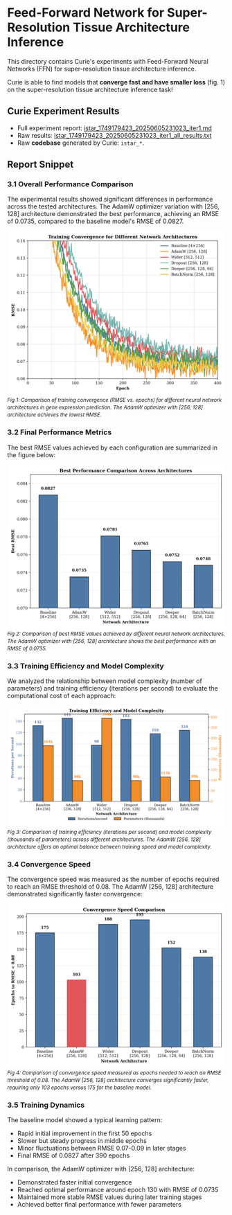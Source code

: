 # Feed-Forward Network for Super-Resolution Tissue Architecture Inference

This directory contains Curie's experiments with Feed-Forward Neural Networks (FFN) for super-resolution tissue architecture inference.
 
 Curie is able to find models that **converge fast and have smaller loss** (fig. 1) on the  super-resolution tissue architecture inference task!

## Curie Experiment Results
- Full experiment report: [istar_1749179423_20250605231023_iter1.md](./istar_1749179423_20250605231023_iter1.md)
- Raw results: [istar_1749179423_20250605231023_iter1_all_results.txt](./istar_1749179423_20250605231023_iter1_all_results.txt)
- Raw **codebase** generated by Curie: `istar_*`.




## Report Snippet

### 3.1 Overall Performance Comparison

The experimental results showed significant differences in performance across the tested architectures. The AdamW optimizer variation with [256, 128] architecture demonstrated the best performance, achieving an RMSE of 0.0735, compared to the baseline model's RMSE of 0.0827.

![convergence_curves](convergence_comparison.png)
*<small>Fig 1: Comparison of training convergence (RMSE vs. epochs) for different neural network architectures in gene expression prediction. The AdamW optimizer with [256, 128] architecture achieves the lowest RMSE.</small>*

### 3.2 Final Performance Metrics

The best RMSE values achieved by each configuration are summarized in the figure below:

![best_rmse](best_rmse_comparison.png)
*<small>Fig 2: Comparison of best RMSE values achieved by different neural network architectures. The AdamW optimizer with [256, 128] architecture shows the best performance with an RMSE of 0.0735.</small>*

### 3.3 Training Efficiency and Model Complexity

We analyzed the relationship between model complexity (number of parameters) and training efficiency (iterations per second) to evaluate the computational cost of each approach:

![training_efficiency](training_efficiency_comparison.png)
*<small>Fig 3: Comparison of training efficiency (iterations per second) and model complexity (thousands of parameters) across different architectures. The AdamW [256, 128] architecture offers an optimal balance between training speed and model complexity.</small>*

### 3.4 Convergence Speed

The convergence speed was measured as the number of epochs required to reach an RMSE threshold of 0.08. The AdamW [256, 128] architecture demonstrated significantly faster convergence:

![convergence_speed](convergence_speed_comparison.png)
*<small>Fig 4: Comparison of convergence speed measured as epochs needed to reach an RMSE threshold of 0.08. The AdamW [256, 128] architecture converges significantly faster, requiring only 103 epochs versus 175 for the baseline model.</small>*

### 3.5 Training Dynamics

The baseline model showed a typical learning pattern:
- Rapid initial improvement in the first 50 epochs
- Slower but steady progress in middle epochs
- Minor fluctuations between RMSE 0.07-0.09 in later stages
- Final RMSE of 0.0827 after 390 epochs

In comparison, the AdamW optimizer with [256, 128] architecture:
- Demonstrated faster initial convergence
- Reached optimal performance around epoch 130 with RMSE of 0.0735
- Maintained more stable RMSE values during later training stages
- Achieved better final performance with fewer parameters
